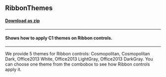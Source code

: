 ## RibbonThemes
#### [Download as zip](https://grapecity.github.io/DownGit/#/home?url=https://github.com/GrapeCity/ComponentOne-WPF-Samples/tree/master/NET_4.5.2/C1.WPF.Themes/CS/RibbonThemes)
____
#### Shows how to apply C1 themes on Ribbon controls.
____
We provide 5 themes for Ribbon controls: Cosmopolitan, Cosmopolitan Dark, 
Office2013 White, Office2013 LightGray, Office2013 DarkGray. You can choose 
one theme from the combobox to see how Ribbon controls apply it.
